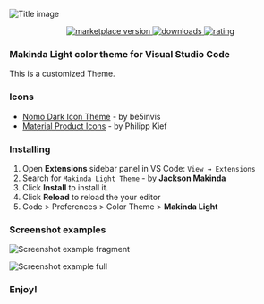 ![Title image](https://i.imgur.com/W9mBLt3.png)

<p align="center">
  <!-- marketplace version -->
  <a href="https://marketplace.visualstudio.com/items?itemName=makindajack.makinda-light">
    <img alt="marketplace version" src="https://img.shields.io/vscode-marketplace/v/makindajack.makinda-light.svg?maxAge=360&style=for-the-badge&labelColor=FCECE9&color=F0A694">
  </a>
  <!-- downloads -->
  <a href="https://marketplace.visualstudio.com/items?itemName=makindajack.makinda-light">
    <img alt="downloads" src="https://img.shields.io/visual-studio-marketplace/d/makindajack.makinda-light.svg?maxAge=36&style=for-the-badge&labelColor=FCECE9&color=F0A694">
  </a>
  <!-- rating -->
  <a href="https://marketplace.visualstudio.com/items?itemName=makindajack.makinda-light">
    <img alt="rating" src="https://img.shields.io/visual-studio-marketplace/stars/makindajack.makinda-light.svg?maxAge=8640&style=for-the-badge&labelColor=FCECE9&color=F0A694">
  </a>
</p>

### Makinda Light color theme for Visual Studio Code

This is a customized Theme.

### Icons

- [Nomo Dark Icon Theme](https://marketplace.visualstudio.com/items?itemName=be5invis.vscode-icontheme-nomo-light) - by be5invis
- [Material Product Icons](https://marketplace.visualstudio.com/items?itemName=PKief.material-product-icons) - by Philipp Kief

### Installing

1.  Open **Extensions** sidebar panel in VS Code: `View → Extensions`
2.  Search for `Makinda Light Theme` - by **Jackson Makinda**
3.  Click **Install** to install it.
4.  Click **Reload** to reload the your editor
5.  Code > Preferences > Color Theme > **Makinda Light**

### Screenshot examples

![Screenshot example fragment](https://i.imgur.com/qxYdmP8.png)

![Screenshot example full](https://i.imgur.com/LKLWRX7.png)

### **Enjoy!**
